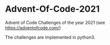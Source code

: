# Advent-Of-Code-2021
Advent of Code Challenges of the year 2021 (see https://adventofcode.com/)

The challenges are implemented in python3.
